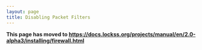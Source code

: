 ```yaml
---
layout: page
title: Disabling Packet Filters
---
```


**This page has moved to <https://docs.lockss.org/projects/manual/en/2.0-alpha3/installing/firewall.html>**

